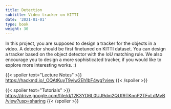 ```yaml
---
title: Detection
subtitle: Video tracker on KITTI
date: '2021-01-01'
type: book
weight: 30
---
```


In this project, you are supposed to design a tracker for the objects in a video. A detector should be first finetuned 
on KITTI dataset. You can design a tracker based on the object detector with the IoU matching rule. We also encourage 
you to design a more sophisticated tracker, if you would like to explore more interesting works. :)

{{< spoiler text="Lecture Notes" >}}
	https://hackmd.io/_OQAtKuyT9yiw2Eh1bF4wg?view
{{< /spoiler >}}

{{< spoiler text="Tutorials" >}}
    https://drive.google.com/file/d/12K3YD6L0UJ9dm2QUf9TKnnP2TFxLdMvB/view?usp=sharing
{{< /spoiler >}}
